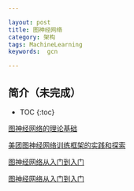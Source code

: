 ```yaml
---

layout: post
title: 图神经网络
category: 架构
tags: MachineLearning
keywords:  gcn

---
```


## 简介（未完成）

* TOC
{:toc}


[图神经网络的理论基础](https://mp.weixin.qq.com/s/cGkd_7I9KPsXTL8uO8Lfuw)

[美团图神经网络训练框架的实践和探索](https://mp.weixin.qq.com/s/r5aPTmC-XNXQs3hH7HVzrA)

[图神经网络从入门到入门](https://mp.weixin.qq.com/s/9aQggmlUCQjuxmpx3AxrNQ)

[图神经网络从入门到入门](https://mp.weixin.qq.com/s/CzSYTTnu9QEKHEQuLsjedA)